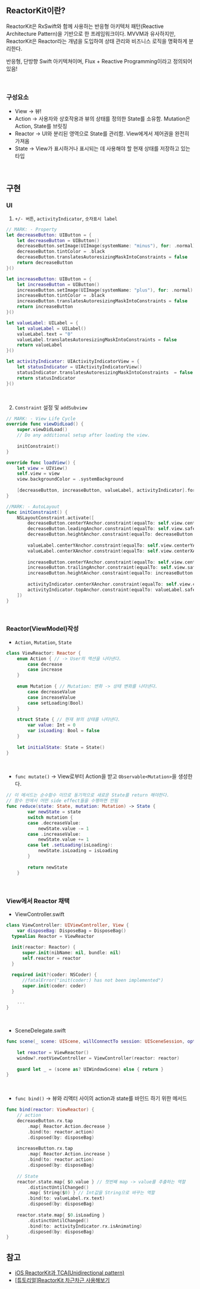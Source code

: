 ## ReactorKit이란?
ReactorKit은 RxSwift와 함께 사용하는 반응형 아키텍처 패턴(Reactive Architecture Pattern)을 기반으로 한 프레임워크이다. MVVM과 유사하지만, ReactorKit은 Reactor라는 개념을 도입하여 상태 관리와 비즈니스 로직을 명확하게 분리한다.

반응형, 단방향 Swift 아키텍쳐이며, Flux + Reactive Programming이라고 정의되어 있음!

<br>

### 구성요소
- View → 뷰!
- Action → 사용자와 상호작용과 뷰의 상태를 정의한 State를 소유함. Mutation은 Action, State를 브릿징
- Reactor → UI와 분리된 영역으로 State를 관리함. View에게서 제어권을 완전히 가져옴
- State → View가 표시하거나 표시되는 데 사용해야 할 현재 상태를 저장하고 있는 타입

<br>

## 구현

### UI
1. `+/- 버튼`, `activityIndicator`, `숫자표시 label`
```swift
// MARK: - Property
let decreaseButton: UIButton = {
    let decreaseButton = UIButton()
    decreaseButton.setImage(UIImage(systemName: "minus"), for: .normal)
    decreaseButton.tintColor = .black
    decreaseButton.translatesAutoresizingMaskIntoConstraints = false
    return decreaseButton
}()

let increaseButton: UIButton = {
    let increaseButton = UIButton()
    increaseButton.setImage(UIImage(systemName: "plus"), for: .normal)
    increaseButton.tintColor = .black
    increaseButton.translatesAutoresizingMaskIntoConstraints = false
    return increaseButton
}()

let valueLabel: UILabel = {
    let valueLabel = UILabel()
    valueLabel.text = "0"
    valueLabel.translatesAutoresizingMaskIntoConstraints = false
    return valueLabel
}()

let activityIndicator: UIActivityIndicatorView = {
    let statusIndicator = UIActivityIndicatorView()
    statusIndicator.translatesAutoresizingMaskIntoConstraints  = false
    return statusIndicator
}()
```

<br>

2. `Constraint` 설정 및 `addSubview`
```swift
// MARK: - View Life Cycle
override func viewDidLoad() {
    super.viewDidLoad()
    // Do any additional setup after loading the view.
    
    initConstraint()
}

override func loadView() {
    let view = UIView()
    self.view = view
    view.backgroundColor = .systemBackground
    
    [decreaseButton, increaseButton, valueLabel, activityIndicator].forEach { self.view.addSubview($0) }
}

//MARK: - AutoLayout
func initConstraint() {
    NSLayoutConstraint.activate([
        decreaseButton.centerYAnchor.constraint(equalTo: self.view.centerYAnchor),
        decreaseButton.leadingAnchor.constraint(equalTo: self.view.safeAreaLayoutGuide.leadingAnchor, constant: 20),
        decreaseButton.heightAnchor.constraint(equalTo: decreaseButton.widthAnchor),
        
        valueLabel.centerYAnchor.constraint(equalTo: self.view.centerYAnchor),
        valueLabel.centerXAnchor.constraint(equalTo: self.view.centerXAnchor),
        
        increaseButton.centerYAnchor.constraint(equalTo: self.view.centerYAnchor),
        increaseButton.trailingAnchor.constraint(equalTo: self.view.safeAreaLayoutGuide.trailingAnchor, constant: -20),
        increaseButton.heightAnchor.constraint(equalTo: increaseButton.widthAnchor),
        
        activityIndicator.centerXAnchor.constraint(equalTo: self.view.centerXAnchor),
        activityIndicator.topAnchor.constraint(equalTo: valueLabel.safeAreaLayoutGuide.bottomAnchor, constant: 10),
    ])
}
```

<br>

### Reactor(ViewModel)작성
- `Action`, `Mutation`, `State`
```swift
class ViewReactor: Reactor {
	enum Action { // -> User의 액션을 나타낸다.
        case decrease
        case increase
    }
    
    enum Mutation { // Mutation: 변화 -> 상태 변화를 나타낸다.
        case decreaseValue
        case increaseValue
        case setLoading(Bool)
    }
    
    struct State { // 현재 뷰의 상태를 나타낸다.
        var value: Int = 0
        var isLoading: Bool = false
    }
    
    let initialState: State = State()
}
```

<br>

- `func mutate()` → View로부터 Action을 받고 `Observable<Mutation>`을 생성한다.
```swift
// 이 메서드는 순수함수 이므로 동기적으로 새로운 State를 return 해야한다.
// 함수 안에서 어떤 side effect들을 수행하면 안됨
func reduce(state: State, mutation: Mutation) -> State {
        var newState = state
        switch mutation {
        case .decreaseValue:
            newState.value -= 1
        case .increaseValue:
            newState.value += 1
        case let .setLoading(isLoading):
            newState.isLoading = isLoading
        }
        
        return newState
    }
```

<br>

### View에서 Reactor 채택
- ViewController.swift
```swift
class ViewController: UIViewController, View {
	var disposeBag: DisposeBag = DisposeBag()
  typealias Reactor = ViewReactor
    
  init(reactor: Reactor) {
      super.init(nibName: nil, bundle: nil)
      self.reactor = reactor
  }

  required init?(coder: NSCoder) {
      //fatalError("init(coder:) has not been implemented")
      super.init(coder: coder)
  }

	...
}
```

<br>

- SceneDelegate.swift
```swift
func scene(_ scene: UIScene, willConnectTo session: UISceneSession, options connectionOptions: UIScene.ConnectionOptions) {
    
    let reactor = ViewReactor()
    window?.rootViewController = ViewController(reactor: reactor)
    
    guard let _ = (scene as? UIWindowScene) else { return }
}
```

<br>

- `func bind()` → 뷰와 리액터 사이의 action과 state를 바인드 하기 위한 메서드
```swift
func bind(reactor: ViewReactor) {
    // action
    decreaseButton.rx.tap
        .map{ Reactor.Action.decrease }
        .bind(to: reactor.action)
        .disposed(by: disposeBag)
    
    increaseButton.rx.tap
        .map{ Reactor.Action.increase }
        .bind(to: reactor.action)
        .disposed(by: disposeBag)
    
    // State
    reactor.state.map{ $0.value } // 첫번째 map -> value를 추출하는 역할
        .distinctUntilChanged()
        .map{ String($0) } // Int값을 String으로 바꾸는 역할
        .bind(to: valueLabel.rx.text)
        .disposed(by: disposeBag)
    
    reactor.state.map{ $0.isLoading }
        .distinctUntilChanged()
        .bind(to: activityIndicator.rx.isAnimating)
        .disposed(by: disposeBag)
}
```

## 참고
- [iOS ReactorKit과 TCA(Unidirectional pattern)](https://velog.io/@sanghwi_back/iOS-ReactorKit-%EA%B3%BC-TCA-Unidirectional-pattern)
- [[튜토리얼]ReactorKit 차근차근 사용해보기](https://apple-apeach.tistory.com/19)